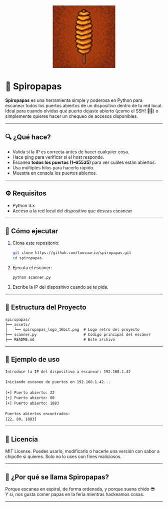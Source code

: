 
<p align="center">
  <img src="logo.png" alt="Spiropapas Logo" width="200"/>
</p>

# 🧂 Spiropapas

**Spiropapas** es una herramienta simple y poderosa en Python para escanear todos los puertos abiertos de un dispositivo dentro de tu red local.  
Ideal para cuando olvidas qué puerto dejaste abierto (¡como el SSH! 🤦‍♂️) o simplemente quieres hacer un chequeo de accesos disponibles.

---

## 🔍 ¿Qué hace?

- Valida si la IP es correcta antes de hacer cualquier cosa.
- Hace ping para verificar si el host responde.
- Escanea **todos los puertos (1–65535)** para ver cuáles están abiertos.
- Usa múltiples hilos para hacerlo rápido.
- Muestra en consola los puertos abiertos.

---

## ⚙️ Requisitos

- Python 3.x
- Acceso a la red local del dispositivo que deseas escanear

---

## 🚀 Cómo ejecutar

1. Clona este repositorio:
   ```bash
   git clone https://github.com/tuusuario/spiropapas.git
   cd spiropapas
   ```

2. Ejecuta el escáner:
   ```bash
   python scanner.py
   ```

3. Escribe la IP del dispositivo cuando se te pida.

---

## 📁 Estructura del Proyecto

```
spiropapas/
├── assets/
│   └── spiropapas_logo_16bit.png  # Logo retro del proyecto
├── scanner.py                     # Código principal del escáner
├── README.md                      # Este archivo
```

---

## 🧪 Ejemplo de uso

```bash
Introduce la IP del dispositivo a escanear: 192.168.1.42

Iniciando escaneo de puertos en 192.168.1.42...

[+] Puerto abierto: 22
[+] Puerto abierto: 80
[+] Puerto abierto: 1883

Puertos abiertos encontrados:
[22, 80, 1883]
```

---

## 📜 Licencia

MIT License. Puedes usarlo, modificarlo o hacerle una versión con sabor a chipotle si quieres. Solo no lo uses con fines maliciosos.

---

## 🌮 ¿Por qué se llama Spiropapas?

Porque escanea en espiral, de forma ordenada, y porque suena chido 😎  
Y sí, nos gusta comer papas en la feria mientras hackeamos cosas.

---
